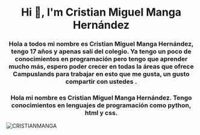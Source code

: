 <h1 align="center">Hi 👋, I'm Cristian Miguel Manga Hernández</h1>
<h3 align="center">Hola a todos mi nombre es Cristian Miguel Manga Hernández, tengo 17 años y apenas salí del colegio. Ya tengo un poco de conocimientos en programación pero tengo que aprender mucho más, espero poder crecer en todas la áreas que ofrece Campuslands para trabajar en esto que me gusta, un gusto compartir con ustedes .</h3>
<h3 align="center">Hola mi nombre es Cristian Miguel Manga Hernández. Tengo conocimientos en lenguajes de programación como python, html y css.</h3>

<p align="left"> <img src="https://komarev.com/ghpvc/?username=danielalopezpinto&label=Profile%20views&color=0e75b6&style=flat" alt="CRISTIANMANGA" /> </p>
